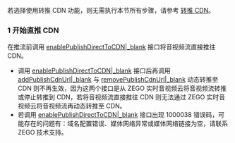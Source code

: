 <div class = 'mk-hint'>

若选择使用转推 CDN 功能，则无需执行本节所有步骤，请参考 [转推 CDN](!Publisher_Player_Advanced/RelayToCDN#4)。
</div>

### 1 开始直推 CDN

在推流前调用 [enablePublishDirectToCDN\|_blank](@enablePublishDirectToCDN) 接口将音视频流直接推往 CDN。

<div class = 'mk-warning'>

- 调用 [enablePublishDirectToCDN\|_blank](@enablePublishDirectToCDN) 接口后再调用 [addPublishCdnUrl\|_blank](@addPublishCdnUrl) 与 [removePublishCdnUrl\|_blank](@removePublishCdnUrl) 动态转推至 CDN 则不再生效，因为这两个接口是从 ZEGO 实时音视频云将音视频流转推或停止转推到 CDN，若将音视频流直接推往 CDN 则无法通过 ZEGO 实时音视频云将音视频流再动态转推至 CDN。
- 若调用 [enablePublishDirectToCDN\|_blank](@enablePublishDirectToCDN) 接口出现 1000038 错误码，可能存在的问题有：域名配置错误、媒体网络异常或媒体网络链接为空，请联系 ZEGO 技术支持。
</div> 






